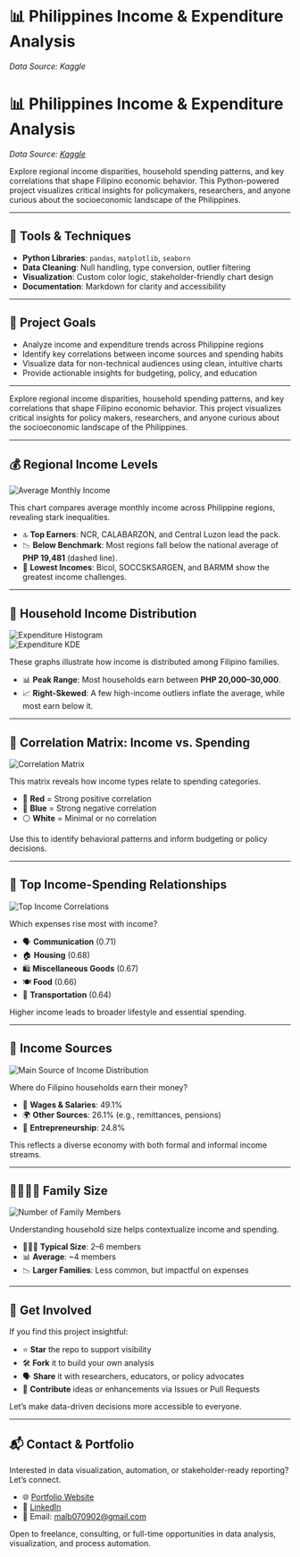 # 📊 Philippines Income & Expenditure Analysis  
*Data Source: Kaggle*


# 📊 Philippines Income & Expenditure Analysis  
*Data Source: [Kaggle](https://www.kaggle.com/datasets/solomonappiahkubi/personal-monthly-expenditure-2021](https://www.kaggle.com/datasets/grosvenpaul/family-income-and-expenditure))*

Explore regional income disparities, household spending patterns, and key correlations that shape Filipino economic behavior. This Python-powered project visualizes critical insights for policymakers, researchers, and anyone curious about the socioeconomic landscape of the Philippines.

---

## 🧰 Tools & Techniques

- **Python Libraries**: `pandas`, `matplotlib`, `seaborn`
- **Data Cleaning**: Null handling, type conversion, outlier filtering
- **Visualization**: Custom color logic, stakeholder-friendly chart design
- **Documentation**: Markdown for clarity and accessibility

---

## 🎯 Project Goals

- Analyze income and expenditure trends across Philippine regions  
- Identify key correlations between income sources and spending habits  
- Visualize data for non-technical audiences using clean, intuitive charts  
- Provide actionable insights for budgeting, policy, and education

---




Explore regional income disparities, household spending patterns, and key correlations that shape Filipino economic behavior. This project visualizes critical insights for policy makers, researchers, and anyone curious about the socioeconomic landscape of the Philippines.

---

## 💰 Regional Income Levels  
![Average Monthly Income](PNG/1.png)

This chart compares average monthly income across Philippine regions, revealing stark inequalities.

- 🔝 **Top Earners**: NCR, CALABARZON, and Central Luzon lead the pack.
- 📉 **Below Benchmark**: Most regions fall below the national average of **PHP 19,481** (dashed line).
- 🚨 **Lowest Incomes**: Bicol, SOCCSKSARGEN, and BARMM show the greatest income challenges.

---

## 🛒 Household Income Distribution  
![Expenditure Histogram](PNG/2.png)  
![Expenditure KDE](PNG/3.png)

These graphs illustrate how income is distributed among Filipino families.

- 📊 **Peak Range**: Most households earn between **PHP 20,000–30,000**.
- 📈 **Right-Skewed**: A few high-income outliers inflate the average, while most earn below it.

---

## 🧮 Correlation Matrix: Income vs. Spending  
![Correlation Matrix](PNG/4.png)

This matrix reveals how income types relate to spending categories.

- 🔴 **Red** = Strong positive correlation  
- 🔵 **Blue** = Strong negative correlation  
- ⚪ **White** = Minimal or no correlation  

Use this to identify behavioral patterns and inform budgeting or policy decisions.

---

## 🔗 Top Income-Spending Relationships  
![Top Income Correlations](PNG/5.png)

Which expenses rise most with income?

- 🗣️ **Communication** (0.71)  
- 🏠 **Housing** (0.68)  
- 🛍️ **Miscellaneous Goods** (0.67)  
- 🍽️ **Food** (0.66)  
- 🚗 **Transportation** (0.64)  

Higher income leads to broader lifestyle and essential spending.

---

## 🧭 Income Sources  
![Main Source of Income Distribution](PNG/6.png)

Where do Filipino households earn their money?

- 💼 **Wages & Salaries**: 49.1%  
- 🌍 **Other Sources**: 26.1% (e.g., remittances, pensions)  
- 🛒 **Entrepreneurship**: 24.8%  

This reflects a diverse economy with both formal and informal income streams.

---

## 👨‍👩‍👧‍👦 Family Size  
![Number of Family Members](PNG/7.png)

Understanding household size helps contextualize income and spending.

- 👨‍👩‍👧 **Typical Size**: 2–6 members  
- 📊 **Average**: ~4 members  
- 📉 **Larger Families**: Less common, but impactful on expenses

---

## 🚀 Get Involved

If you find this project insightful:

- ⭐ **Star** the repo to support visibility  
- 🛠️ **Fork** it to build your own analysis  
- 🗣️ **Share** it with researchers, educators, or policy advocates  
- 🧠 **Contribute** ideas or enhancements via Issues or Pull Requests

Let’s make data-driven decisions more accessible to everyone.

---


## 📬 Contact & Portfolio

Interested in data visualization, automation, or stakeholder-ready reporting? Let’s connect.

- 🌐 [Portfolio Website](https://zipzapph.github.io/Marion.Bautista/)
- 💼 [LinkedIn](https://www.linkedin.com/in/marion-ace-bautista-b3315b2ab)
- 📧 Email: [malb070902@gmail.com](mailto:malb070902@gmail.com)

Open to freelance, consulting, or full-time opportunities in data analysis, visualization, and process automation.

